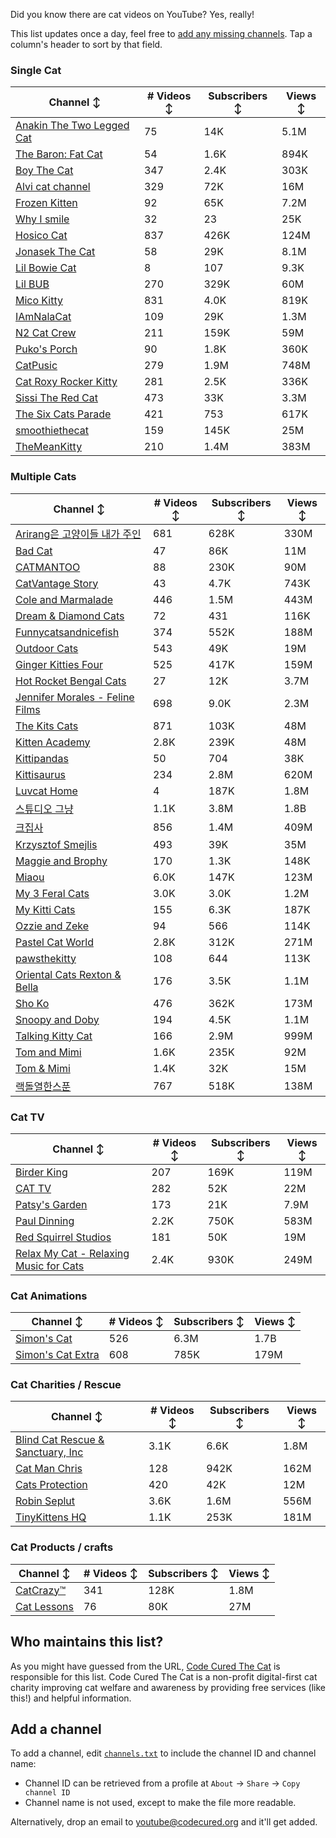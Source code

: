 Did you know there are cat videos on YouTube? Yes, really!

This list updates once a day, feel free to [add any missing channels](#add-a-channel). Tap a column's header to sort by that field.


### Single Cat

| Channel ↕ | # Videos ↕ | Subscribers ↕ | Views ↕ |
| --- | --- | --- | --- |
| [Anakin The Two Legged Cat](https://youtube.com/@anakintwolegs) | 75 | 14K | 5.1M |
| [The Baron: Fat Cat](https://youtube.com/@thebaronfatcat6603) | 54 | 1.6K | 894K |
| [Boy The Cat](https://youtube.com/@boythecat) | 347 | 2.4K | 303K |
| [Alvi cat channel](https://youtube.com/@alvicatchannel) | 329 | 72K | 16M |
| [Frozen Kitten](https://youtube.com/@frozenkitten) | 92 | 65K | 7.2M |
| [Why I smile](https://youtube.com/@whyismile) | 32 | 23 | 25K |
| [Hosico Cat](https://youtube.com/@hosico_cat) | 837 | 426K | 124M |
| [Jonasek The Cat](https://youtube.com/@jonasekthecat) | 58 | 29K | 8.1M |
| [Lil Bowie Cat](https://youtube.com/@lilbowiecat9121) | 8 | 107 | 9.3K |
| [Lil BUB](https://youtube.com/@lilbub) | 270 | 329K | 60M |
| [Mico Kitty](https://youtube.com/@micokitty) | 831 | 4.0K | 819K |
| [IAmNalaCat](https://youtube.com/@iamnalacat) | 109 | 29K | 1.3M |
| [N2 Cat Crew](https://youtube.com/@n2catcrew) | 211 | 159K | 59M |
| [Puko's Porch](https://youtube.com/@pukosporch) | 90 | 1.8K | 360K |
| [CatPusic](https://youtube.com/@catpusic) | 279 | 1.9M | 748M |
| [Cat Roxy Rocker Kitty](https://youtube.com/@rockerroxy) | 281 | 2.5K | 336K |
| [Sissi The Red Cat](https://youtube.com/@veterinarylife) | 473 | 33K | 3.3M |
| [The Six Cats Parade](https://youtube.com/@thesixcatsparade) | 421 | 753 | 617K |
| [smoothiethecat](https://youtube.com/@smoothiethecat) | 159 | 145K | 25M |
| [TheMeanKitty](https://youtube.com/@themeankitty) | 210 | 1.4M | 383M |

### Multiple Cats

| Channel ↕ | # Videos ↕ | Subscribers ↕ | Views ↕ |
| --- | --- | --- | --- |
| [Arirang은 고양이들 내가 주인](https://youtube.com/@아리랑은고양이들) | 681 | 628K | 330M |
| [Bad Cat](https://youtube.com/@badcattube) | 47 | 86K | 11M |
| [CATMANTOO](https://youtube.com/@catmantoo) | 88 | 230K | 90M |
| [CatVantage Story](https://youtube.com/@catvantagestory) | 43 | 4.7K | 743K |
| [Cole and Marmalade](https://youtube.com/@coleandmarmalade) | 446 | 1.5M | 443M |
| [Dream & Diamond Cats](https://youtube.com/@dreamdiamondcats) | 72 | 431 | 116K |
| [Funnycatsandnicefish](https://youtube.com/@funnycatsandnicefish) | 374 | 552K | 188M |
| [Outdoor Cats](https://youtube.com/@outdoorcatslife) | 543 | 49K | 19M |
| [Ginger Kitties Four](https://youtube.com/@gingerkittiesfour) | 525 | 417K | 159M |
| [Hot Rocket Bengal Cats](https://youtube.com/@hotrocketbengalcats) | 27 | 12K | 3.7M |
| [Jennifer Morales - Feline Films](https://youtube.com/@jennifermoralesfelinefilms) | 698 | 9.0K | 2.3M |
| [The Kits Cats](https://youtube.com/@drnworbskitscats) | 871 | 103K | 48M |
| [Kitten Academy](https://youtube.com/@kittenacademy) | 2.8K | 239K | 48M |
| [Kittipandas](https://youtube.com/@kittipandas) | 50 | 704 | 38K |
| [Kittisaurus](https://youtube.com/@kittisaurus) | 234 | 2.8M | 620M |
| [Luvcat Home](https://youtube.com/@claireluvcat) | 4 | 187K | 1.8M |
| [스튜디오 그냥](https://youtube.com/@studiognyang) | 1.1K | 3.8M | 1.8B |
| [크집사](https://youtube.com/@claire_luvcat) | 856 | 1.4M | 409M |
| [Krzysztof Smejlis](https://youtube.com/@bobonikita) | 493 | 39K | 35M |
| [Maggie and Brophy](https://youtube.com/@maggieandbrophy1327) | 170 | 1.3K | 148K |
| [Miaou](https://youtube.com/@miaou-cat) | 6.0K | 147K | 123M |
| [My 3 Feral Cats](https://youtube.com/@my3feralcats) | 3.0K | 3.0K | 1.2M |
| [My Kitti Cats](https://youtube.com/@mykitticats) | 155 | 6.3K | 187K |
| [Ozzie and Zeke](https://youtube.com/@ozzieandzeke) | 94 | 566 | 114K |
| [Pastel Cat World](https://youtube.com/@pastelcatworld) | 2.8K | 312K | 271M |
| [pawsthekitty](https://youtube.com/@pawsthekitty) | 108 | 644 | 113K |
| [Oriental Cats Rexton & Bella](https://youtube.com/@rextonorientalcat) | 176 | 3.5K | 1.1M |
| [Sho Ko](https://youtube.com/@shortyandkodi) | 476 | 362K | 173M |
| [Snoopy and Doby](https://youtube.com/@snoopyanddoby) | 194 | 4.5K | 1.1M |
| [Talking Kitty Cat](https://youtube.com/@stevecash83) | 166 | 2.9M | 999M |
| [Tom and Mimi](https://youtube.com/@tomandmimi) | 1.6K | 235K | 92M |
| [Tom & Mimi](https://youtube.com/@tom_and_mimi) | 1.4K | 32K | 15M |
| [랙돌열한스푼](https://youtube.com/@unboxingragdolls) | 767 | 518K | 138M |

### Cat TV

| Channel ↕ | # Videos ↕ | Subscribers ↕ | Views ↕ |
| --- | --- | --- | --- |
| [Birder King](https://youtube.com/@birderking) | 207 | 169K | 119M |
| [CAT TV](https://youtube.com/@cattvgames) | 282 | 52K | 22M |
| [Patsy's Garden](https://youtube.com/@patsysgarden) | 173 | 21K | 7.9M |
| [Paul Dinning](https://youtube.com/@pauldinningvideosforcats) | 2.2K | 750K | 583M |
| [Red Squirrel Studios](https://youtube.com/@redsquirrelstudios) | 181 | 50K | 19M |
| [Relax My Cat - Relaxing Music for Cats](https://youtube.com/@relaxmycat) | 2.4K | 930K | 249M |

### Cat Animations

| Channel ↕ | # Videos ↕ | Subscribers ↕ | Views ↕ |
| --- | --- | --- | --- |
| [Simon's Cat](https://youtube.com/@simonscat) | 526 | 6.3M | 1.7B |
| [Simon's Cat Extra](https://youtube.com/@simonscatextra) | 608 | 785K | 179M |

### Cat Charities / Rescue

| Channel ↕ | # Videos ↕ | Subscribers ↕ | Views ↕ |
| --- | --- | --- | --- |
| [Blind Cat Rescue & Sanctuary, Inc](https://youtube.com/@blindcatrescuesanctuary) | 3.1K | 6.6K | 1.8M |
| [Cat Man Chris](https://youtube.com/@catmanchrispoole) | 128 | 942K | 162M |
| [Cats Protection](https://youtube.com/@catsprotection) | 420 | 42K | 12M |
| [Robin Seplut](https://youtube.com/@robinseplut) | 3.6K | 1.6M | 556M |
| [TinyKittens HQ](https://youtube.com/@tinykittens) | 1.1K | 253K | 181M |

### Cat Products / crafts

| Channel ↕ | # Videos ↕ | Subscribers ↕ | Views ↕ |
| --- | --- | --- | --- |
| [CatCrazy™](https://youtube.com/@catcrazychannel) | 341 | 128K | 1.8M |
| [Cat Lessons](https://youtube.com/@catlessons) | 76 | 80K | 27M |


## Who maintains this list?

As you might have guessed from the URL, [Code Cured The Cat](https://codecured.org) is responsible for this list. Code Cured The Cat is a non-profit digital-first cat charity improving cat welfare and awareness by providing free services (like this!) and helpful information.

## Add a channel

To add a channel, edit [`channels.txt`](https://github.com/CodeCured/YouTubeIsForCats/blob/main/automation/channels.txt) to include the channel ID and channel name:
* Channel ID can be retrieved from a profile at `About` -> `Share` -> `Copy channel ID`
* Channel name is not used, except to make the file more readable.

Alternatively, drop an email to [youtube@codecured.org](mailto:youtube@codecured.org) and it'll get added.
